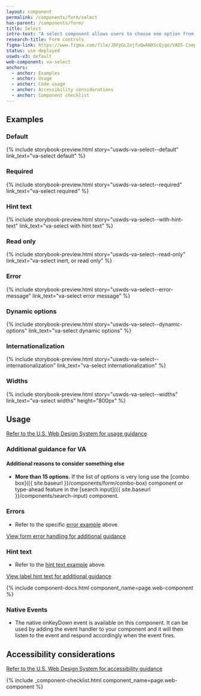 ```yaml
---
layout: component
permalink: /components/form/select
has-parent: /components/form/
title: Select
intro-text: "A select component allows users to choose one option from a menu."
research-title: Form controls
figma-link: https://www.figma.com/file/JDFpGLIojfuQwANXScQjqe/VADS-Component-Examples?type=design&node-id=1377%3A93876&mode=design&t=h9BoxMWwcHe2DhUd-1
status: use-deployed
uswds-v3: default
web-component: va-select
anchors:
  - anchor: Examples
  - anchor: Usage
  - anchor: Code usage
  - anchor: Accessibility considerations
  - anchor: Component checklist
---
```


## Examples

### Default

{% include storybook-preview.html story="uswds-va-select--default" link_text="va-select default" %}

### Required

{% include storybook-preview.html story="uswds-va-select--required" link_text="va-select required" %}

### Hint text

{% include storybook-preview.html story="uswds-va-select--with-hint-text" link_text="va-select with hint text" %}

### Read only

{% include storybook-preview.html story="uswds-va-select--read-only" link_text="va-select inert, or read only" %}

### Error

{% include storybook-preview.html story="uswds-va-select--error-message" link_text="va-select error message" %}

### Dynamic options

{% include storybook-preview.html story="uswds-va-select--dynamic-options" link_text="va-select dynamic options" %}

### Internationalization

{% include storybook-preview.html story="uswds-va-select--internationalization" link_text="va-select internationalization" %}

### Widths

{% include storybook-preview.html story="uswds-va-select--widths" link_text="va-select widths" height="800px" %}

## Usage

<a class="vads-c-action-link--blue" href="https://designsystem.digital.gov/components/select/">Refer to the U.S. Web Design System for usage guidance</a>

### Additional guidance for VA

#### Additional reasons to consider something else

* **More than 15 options.** If the list of options is very long use the [combo box]({{ site.baseurl }}/components/form/combo-box) component or type-ahead feature in the [search input]({{ site.baseurl }}/components/search-input) component.   


### Errors

* Refer to the specific [error example](#error) above.

<a class="vads-c-action-link--blue" href="{{ site.baseurl }}/components/form/#error-handling">
  View form error handling for additional guidance
</a>

### Hint text

* Refer to the [hint text example](#hint-text) above.

<a class="vads-c-action-link--blue" href="{{ site.baseurl }}/components/form/label#hint-text">
  View label hint text for additional guidance
</a>

{% include component-docs.html component_name=page.web-component %}

### Native Events

- The native onKeyDown event is available on this component. It can be used by adding the event handler to your component and it will then listen to the event and respond accordingly when the event fires.

## Accessibility considerations

<a class="vads-c-action-link--blue" href="https://designsystem.digital.gov/components/select/#accessibility-select">Refer to the U.S. Web Design System for accessibility guidance</a>

{% include _component-checklist.html component_name=page.web-component %}